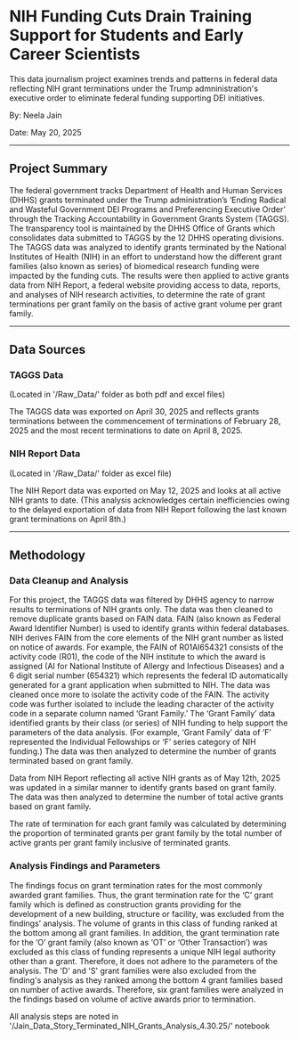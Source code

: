 # NIH Funding Cuts Drain Training Support for Students and Early Career Scientists

This data journalism project examines trends and patterns in federal data reflecting NIH grant terminations under the Trump admninistration's executive order to eliminate federal funding supporting DEI initiatives.

By: Neela Jain

Date: May 20, 2025

---

## Project Summary

The federal government tracks Department of Health and Human Services (DHHS) grants terminated under the Trump administration’s ‘Ending Radical and Wasteful Government DEI Programs and Preferencing Executive Order’ through the Tracking Accountability in Government Grants System (TAGGS). The transparency tool is maintained by the DHHS Office of Grants which consolidates data submitted to TAGGS by the 12 DHHS operating divisions. The TAGGS data was analyzed to identify grants terminated by the National Institutes of Health (NIH) in an effort to understand how the different grant families (also known as series) of biomedical research funding were impacted by the funding cuts. The results were then applied to active grants data from NIH Report, a federal website providing access to data, reports, and analyses of NIH research activities, to determine the rate of grant terminations per grant family on the basis of active grant volume per grant family.

---

## Data Sources

### TAGGS Data
(Located in '/Raw_Data/' folder as both pdf and excel files)

The TAGGS data was exported on April 30, 2025 and reflects grants terminations between the commencement of terminations of February 28, 2025 and the most recent terminations to date on April 8, 2025. 

### NIH Report Data
(Located in '/Raw_Data/' folder as excel file)

The NIH Report data was exported on May 12, 2025 and looks at all active NIH grants to date. (This analysis acknowledges certain inefficiencies owing to the delayed exportation of data from NIH Report following the last known grant terminations on April 8th.) 

---

## Methodology

### Data Cleanup and Analysis
For this project, the TAGGS data was filtered by DHHS agency to narrow results to terminations of NIH grants only. The data was then cleaned to remove duplicate grants based on FAIN data. FAIN (also known as Federal Award Identifier Number) is used to identify grants within federal databases. NIH derives FAIN from the core elements of the NIH grant number as listed on notice of awards.  For example, the FAIN of R01AI654321 consists of the activity code (R01), the code of the NIH institute to which the award is assigned (AI for National Institute of Allergy and Infectious Diseases) and a 6 digit serial number (654321) which represents the federal ID automatically generated for a grant application when submitted to NIH. The data was cleaned once more to isolate the activity code of the FAIN. The activity code was further isolated to include the leading character of the activity code in a separate column named ‘Grant Family.’  The ‘Grant Family’ data identified grants by their class (or series) of NIH funding to help support the parameters of the data analysis.  (For example, ‘Grant Family’ data of ‘F’ represented the Individual Fellowships or ‘F’ series category of NIH funding.) The data was then analyzed to determine the number of grants terminated based on grant family.

Data from NIH Report reflecting all active NIH grants as of May 12th, 2025 was updated in a similar manner to identify grants based on grant family.  The data was then analyzed to determine the number of total active grants based on grant family.

The rate of termination for each grant family was calculated by determining the proportion of terminated grants per grant family by the total number of active grants per grant family inclusive of terminated grants.  

### Analysis Findings and Parameters
The findings focus on grant termination rates for the most commonly awarded grant families.  Thus, the grant termination rate for the ‘C’ grant family which is defined as construction grants providing for the development of a new building, structure or facility, was excluded from the findings’ analysis. The volume of grants in this class of funding ranked at the bottom among all grant families. In addition, the grant termination rate for the ‘O’ grant family (also known as ‘OT’ or ‘Other Transaction’) was excluded as this class of funding represents a unique NIH legal authority other than a grant. Therefore, it does not adhere to the parameters of the analysis. The 'D' and 'S' grant families were also excluded from the finding's analysis as they ranked among the bottom 4 grant families based on number of active awards. Therefore,  six grant families were analyzed in the findings based on volume of active awards prior to termination.

All analysis steps are noted in '/Jain_Data_Story_Terminated_NIH_Grants_Analysis_4.30.25/' notebook











